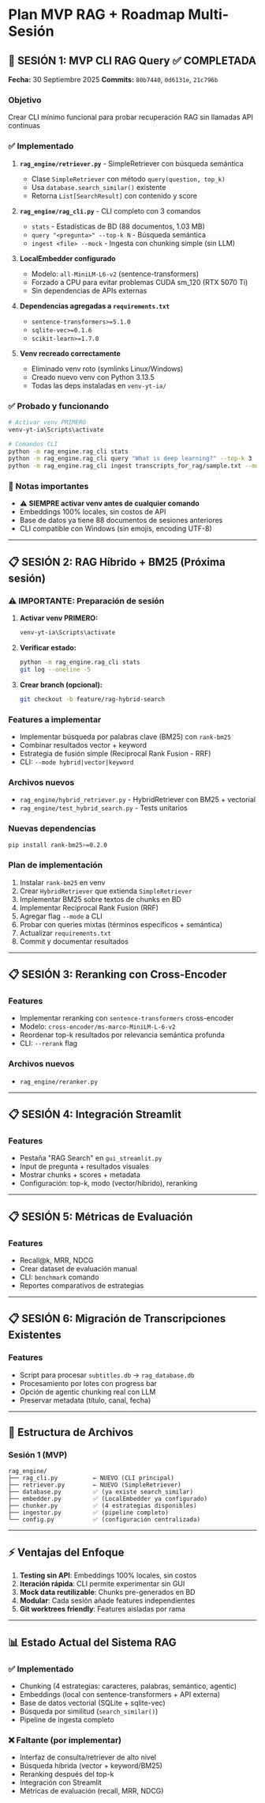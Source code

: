 # Plan MVP RAG + Roadmap Multi-Sesión

## 🎯 SESIÓN 1: MVP CLI RAG Query ✅ COMPLETADA

**Fecha:** 30 Septiembre 2025
**Commits:** `80b7440`, `0d6131e`, `21c796b`

### Objetivo
Crear CLI mínimo funcional para probar recuperación RAG sin llamadas API continuas

### ✅ Implementado

1. **`rag_engine/retriever.py`** - SimpleRetriever con búsqueda semántica
   - Clase `SimpleRetriever` con método `query(question, top_k)`
   - Usa `database.search_similar()` existente
   - Retorna `List[SearchResult]` con contenido y score

2. **`rag_engine/rag_cli.py`** - CLI completo con 3 comandos
   - `stats` - Estadísticas de BD (88 documentos, 1.03 MB)
   - `query "<pregunta>" --top-k N` - Búsqueda semántica
   - `ingest <file> --mock` - Ingesta con chunking simple (sin LLM)

3. **LocalEmbedder configurado**
   - Modelo: `all-MiniLM-L6-v2` (sentence-transformers)
   - Forzado a CPU para evitar problemas CUDA sm_120 (RTX 5070 Ti)
   - Sin dependencias de APIs externas

4. **Dependencias agregadas a `requirements.txt`**
   - `sentence-transformers>=5.1.0`
   - `sqlite-vec>=0.1.6`
   - `scikit-learn>=1.7.0`

5. **Venv recreado correctamente**
   - Eliminado venv roto (symlinks Linux/Windows)
   - Creado nuevo venv con Python 3.13.5
   - Todas las deps instaladas en `venv-yt-ia/`

### ✅ Probado y funcionando
```bash
# Activar venv PRIMERO
venv-yt-ia\Scripts\activate

# Comandos CLI
python -m rag_engine.rag_cli stats
python -m rag_engine.rag_cli query "What is deep learning?" --top-k 3
python -m rag_engine.rag_cli ingest transcripts_for_rag/sample.txt --mock
```

### 📝 Notas importantes
- ⚠️ **SIEMPRE activar venv antes de cualquier comando**
- Embeddings 100% locales, sin costos de API
- Base de datos ya tiene 88 documentos de sesiones anteriores
- CLI compatible con Windows (sin emojis, encoding UTF-8)

---

## 📋 SESIÓN 2: RAG Híbrido + BM25 (Próxima sesión)

### ⚠️ IMPORTANTE: Preparación de sesión
1. **Activar venv PRIMERO:**
   ```bash
   venv-yt-ia\Scripts\activate
   ```

2. **Verificar estado:**
   ```bash
   python -m rag_engine.rag_cli stats
   git log --oneline -5
   ```

3. **Crear branch (opcional):**
   ```bash
   git checkout -b feature/rag-hybrid-search
   ```

### Features a implementar
- Implementar búsqueda por palabras clave (BM25) con `rank-bm25`
- Combinar resultados vector + keyword
- Estrategia de fusión simple (Reciprocal Rank Fusion - RRF)
- CLI: `--mode hybrid|vector|keyword`

### Archivos nuevos
- `rag_engine/hybrid_retriever.py` - HybridRetriever con BM25 + vectorial
- `rag_engine/test_hybrid_search.py` - Tests unitarios

### Nuevas dependencias
```bash
pip install rank-bm25>=0.2.0
```

### Plan de implementación
1. Instalar `rank-bm25` en venv
2. Crear `HybridRetriever` que extienda `SimpleRetriever`
3. Implementar BM25 sobre textos de chunks en BD
4. Implementar Reciprocal Rank Fusion (RRF)
5. Agregar flag `--mode` a CLI
6. Probar con queries mixtas (términos específicos + semántica)
7. Actualizar `requirements.txt`
8. Commit y documentar resultados

---

## 📋 SESIÓN 3: Reranking con Cross-Encoder

### Features
- Implementar reranking con `sentence-transformers` cross-encoder
- Modelo: `cross-encoder/ms-marco-MiniLM-L-6-v2`
- Reordenar top-k resultados por relevancia semántica profunda
- CLI: `--rerank` flag

### Archivos nuevos
- `rag_engine/reranker.py`

---

## 📋 SESIÓN 4: Integración Streamlit

### Features
- Pestaña "RAG Search" en `gui_streamlit.py`
- Input de pregunta + resultados visuales
- Mostrar chunks + scores + metadata
- Configuración: top-k, modo (vector/híbrido), reranking

---

## 📋 SESIÓN 5: Métricas de Evaluación

### Features
- Recall@k, MRR, NDCG
- Crear dataset de evaluación manual
- CLI: `benchmark` comando
- Reportes comparativos de estrategias

---

## 📋 SESIÓN 6: Migración de Transcripciones Existentes

### Features
- Script para procesar `subtitles.db` → `rag_database.db`
- Procesamiento por lotes con progress bar
- Opción de agentic chunking real con LLM
- Preservar metadata (título, canal, fecha)

---

## 🔧 Estructura de Archivos

### Sesión 1 (MVP)
```
rag_engine/
├── rag_cli.py          ← NUEVO (CLI principal)
├── retriever.py        ← NUEVO (SimpleRetriever)
├── database.py         ✅ (ya existe search_similar)
├── embedder.py         ✅ (LocalEmbedder ya configurado)
├── chunker.py          ✅ (4 estrategias disponibles)
├── ingestor.py         ✅ (pipeline completo)
└── config.py           ✅ (configuración centralizada)
```

---

## ⚡ Ventajas del Enfoque

1. **Testing sin API**: Embeddings 100% locales, sin costos
2. **Iteración rápida**: CLI permite experimentar sin GUI
3. **Mock data reutilizable**: Chunks pre-generados en BD
4. **Modular**: Cada sesión añade features independientes
5. **Git worktrees friendly**: Features aisladas por rama

---

## 📊 Estado Actual del Sistema RAG

### ✅ Implementado
- Chunking (4 estrategias: caracteres, palabras, semántico, agentic)
- Embeddings (local con sentence-transformers + API externa)
- Base de datos vectorial (SQLite + sqlite-vec)
- Búsqueda por similitud (`search_similar()`)
- Pipeline de ingesta completo

### ❌ Faltante (por implementar)
- Interfaz de consulta/retriever de alto nivel
- Búsqueda híbrida (vector + keyword/BM25)
- Reranking después del top-k
- Integración con Streamlit
- Métricas de evaluación (recall, MRR, NDCG)
